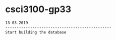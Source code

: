 # csci3100-gp33

```bash
13-03-2019
-----------------------------------------------
Start building the database 
```
